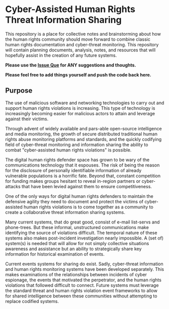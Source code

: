 #  Cyber-Assisted Human Rights Threat Information Sharing

This repository is a place for collective notes and brainstorming about how the human rights community should move forward to combine classic human rights documentation and cyber-threat monitoring. This repository will contain planning documents, analysis, notes, and resources that will hopefully assist in the creation of any future systems.

**Please use the [Issue Que](https://github.com/elationfoundation/cyber-assisted_human_rights_threat_info_sharing/issues) for ANY suggestions and thoughts.** 

**Please feel free to add things yourself and push the code back here.**

## Purpose

The use of malicious software and networking technologies to carry out and support human rights violations is increasing. This type of technology is increasingly  becoming easier for malicious actors to attain and leverage against their victims.

Through advent of widely available and pars-able open-source intelligence and media monitoring, the growth of secure distributed traditional human rights abuse monitoring platforms and standards, and the quickly codifying field of cyber-threat monitoring and information sharing the ability to combat "cyber-assisted human rights violations" is possible.

The digital human rights defender space has grown to be wary of the communications technology that it espouses. The risk of being the reason for the disclosure of personally identifiable information of already vulnerable populations is a horrific fate. Beyond that, constant competition for funding makes groups hesitant to reveal in-region partners or cyber-attacks that have been levied against them to ensure competitiveness.

One of the only ways for digital human rights defenders to maintain the defensive agility they need to document and protect the victims of cyber-assisted human rights violations is to come together as a community to create a collaborative threat information sharing systems.

Many current systems, that do great good, consist of e-mail list-servs and phone-trees. But these informal, unstructured communications make identifying the source of violations difficult. The temporal nature of these systems also makes post-incident investigation nearly impossible. A (set of) system(s) is needed that will allow for not simply collective situations awareness and assistance but an ability to strategically share key information for historical examination of events.

Current events systems for sharing do exist. Sadly, cyber-threat information and human rights monitoring systems have been developed separately. This makes examinations of the relationships between incidents of cyber espionage, the events that motivated the perpetrator, and the human rights violations that followed difficult to connect. Future systems must leverage the standard threat and human rights violation event frameworks to allow for shared intelligence between these communities without attempting to replace codified systems.
